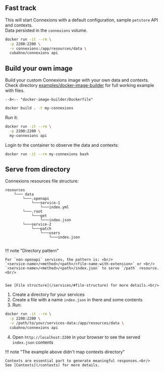 
## Fast track

This will start Connexions with a default configuration, sample `petstore` API and contexts.<br/>
Data persisted in the `connexions` volume.

```bash 
docker run -it --rm \
  -p 2200:2200 \
  -v connexions:/app/resources/data \
  cubahno/connexions api
``` 

## Build your own image

Build your custom Connexions image with your own data and contexts.<br/>
Check directory [examples/docker-image-builder](https://github.com/cubahno/connexions/tree/master/resources/examples/docker-image-builder) 
for full working example with files.

```Dockefile  title="examples/docker-image-builder/Dockerfile"
--8<-- "docker-image-builder/Dockerfile"
```

```bash
docker build . -t my-connexions
```

Run it:

```bash
docker run -it --rm \
  -p 2200:2200 \
  my-connexions api
```

Login to the container to observe the data and contexts:

```bash
docker run -it --rm my-connexions bash
```



## Serve from directory

Connexions resources file structure:
```text
resources
    └─── data
        └───.openapi
            └───service-1
                └───index.yml
        └───.root
            └───get
                └───index.json
        └───service-2
            └───patch
                └───users
                    └───index.json
     
```

!!! note "Directory pattern"

    For `non-openapi` services, the pattern is: <br/>
    `<service-name>/<method>/<path>/<file-name-with-extension>` or <br/>
    `<service-name>/<method>/<path>/index.json` to serve `/path` resource. <br/>
    
    
    See [File structure](/services/#file-structure) for more details.<br/>



1. Create a directory for your services
2. Create a file with a name `index.json` in there and some contents
3. Run:

```bash
docker run -it --rm \
  -p 2200:2200 \
  -v /path/to/your/services-data:/app/resources/data \
  cubahno/connexions api
```

4. Open `http://localhost:2200` in your browser to see the served `index.json` contents

!!! note "The example above didn't map contexts directory"

    Contexts are essential part to generate meaningful responses.<br/>
    See [Contexts](/contexts) for more details.
